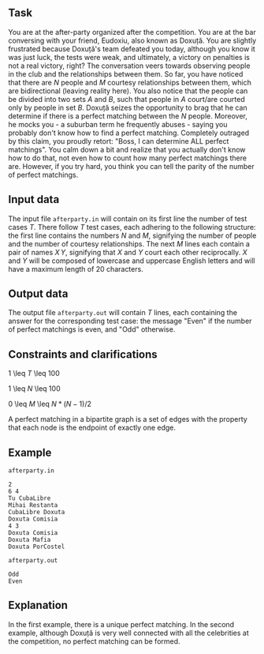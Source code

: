## Task

You are at the after-party organized after the competition. You are at the bar conversing with your friend, Eudoxiu, also known as Doxuță. You are slightly frustrated because Doxuță's team defeated you today, although you know it was just luck, the tests were weak, and ultimately, a victory on penalties is not a real victory, right? The conversation veers towards observing people in the club and the relationships between them. So far, you have noticed that there are $N$ people and $M$ courtesy relationships between them, which are bidirectional (leaving reality here). You also notice that the people can be divided into two sets $A$ and $B$, such that people in $A$ court/are courted only by people in set $B$. Doxuță seizes the opportunity to brag that he can determine if there is a perfect matching between the $N$ people. Moreover, he mocks you - a suburban term he frequently abuses - saying you probably don't know how to find a perfect matching. Completely outraged by this claim, you proudly retort: "Boss, I can determine ALL perfect matchings". You calm down a bit and realize that you actually don't know how to do that, not even how to count how many perfect matchings there are. However, if you try hard, you think you can tell the parity of the number of perfect matchings. 

## Input data

The input file `afterparty.in` will contain on its first line the number of test cases $T$. There follow $T$ test cases, each adhering to the following structure: the first line contains the numbers $N$ and $M$, signifying the number of people and the number of courtesy relationships. The next $M$ lines each contain a pair of names $X \, Y$, signifying that $X$ and $Y$ court each other reciprocally. $X$ and $Y$ will be composed of lowercase and uppercase English letters and will have a maximum length of 20 characters.

## Output data

The output file `afterparty.out` will contain $T$ lines, each containing the answer for the corresponding test case: the message "Even" if the number of perfect matchings is even, and "Odd" otherwise.

## Constraints and clarifications

1 \leq $T$ \leq 100

1 \leq $N$ \leq 100

0 \leq $M$ \leq $N \ast (N - 1) / 2$

A perfect matching in a bipartite graph is a set of edges with the property that each node is the endpoint of exactly one edge.

## Example

`afterparty.in` 
```
2
6 4
Tu CubaLibre
Mihai Restanta
CubaLibre Doxuta
Doxuta Comisia
4 3
Doxuta Comisia
Doxuta Mafia
Doxuta PorCostel
```

`afterparty.out` 
```
Odd
Even
```

## Explanation

In the first example, there is a unique perfect matching. In the second example, although Doxuță is very well connected with all the celebrities at the competition, no perfect matching can be formed.